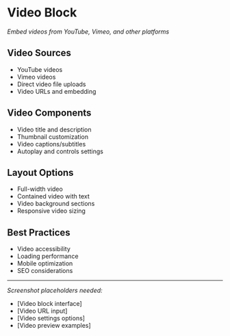 # Video Block

*Embed videos from YouTube, Vimeo, and other platforms*

## Video Sources
- YouTube videos
- Vimeo videos
- Direct video file uploads
- Video URLs and embedding

## Video Components
- Video title and description
- Thumbnail customization
- Video captions/subtitles
- Autoplay and controls settings

## Layout Options
- Full-width video
- Contained video with text
- Video background sections
- Responsive video sizing

## Best Practices
- Video accessibility
- Loading performance
- Mobile optimization
- SEO considerations

---

*Screenshot placeholders needed:*
- [Video block interface]
- [Video URL input]
- [Video settings options]
- [Video preview examples]